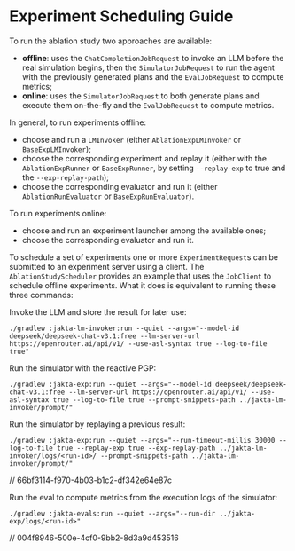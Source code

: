 # Experiment Scheduling Guide

To run the ablation study two approaches are available:

- **offline**: uses the `ChatCompletionJobRequest` to invoke an LLM before the real simulation begins, then the `SimulatorJobRequest` to run the agent with the previously generated plans and the `EvalJobRequest` to compute metrics;
- **online**: uses the `SimulatorJobRequest` to both generate plans and execute them on-the-fly and the `EvalJobRequest` to compute metrics.

In general, to run experiments offline:

- choose and run a `LMInvoker` (either `AblationExpLMInvoker` or `BaseExpLMInvoker`);
- choose the corresponding experiment and replay it (either with the `AblationExpRunner` or `BaseExpRunner`, by setting `--replay-exp` to true and the `--exp-replay-path`);
- choose the corresponding evaluator and run it (either `AblationRunEvaluator` or `BaseExpRunEvaluator`).

To run experiments online:

- choose and run an experiment launcher among the available ones;
- choose the corresponding evaluator and run it.

To schedule a set of experiments one or more `ExperimentRequest`s can be submitted to an experiment server using a client. The `AblationStudyScheduler` provides an example that uses the `JobClient` to schedule offline experiments. What it does is equivalent to running these three commands:

Invoke the LLM and store the result for later use:

```shell
./gradlew :jakta-lm-invoker:run --quiet --args="--model-id deepseek/deepseek-chat-v3.1:free --lm-server-url https://openrouter.ai/api/v1/ --use-asl-syntax true --log-to-file true"
```

Run the simulator with the reactive PGP:

```shell
./gradlew :jakta-exp:run --quiet --args="--model-id deepseek/deepseek-chat-v3.1:free --lm-server-url https://openrouter.ai/api/v1/ --use-asl-syntax true --log-to-file true --prompt-snippets-path ../jakta-lm-invoker/prompt/"
```

Run the simulator by replaying a previous result:

```shell
./gradlew :jakta-exp:run --quiet --args="--run-timeout-millis 30000 --log-to-file true --replay-exp true --exp-replay-path ../jakta-lm-invoker/logs/<run-id>/ --prompt-snippets-path ../jakta-lm-invoker/prompt/"
```

// 66bf3114-f970-4b03-b1c2-df342e64e87c

Run the eval to compute metrics from the execution logs of the simulator:

```shell
./gradlew :jakta-evals:run --quiet --args="--run-dir ../jakta-exp/logs/<run-id>"
```

// 004f8946-500e-4cf0-9bb2-8d3a9d453516